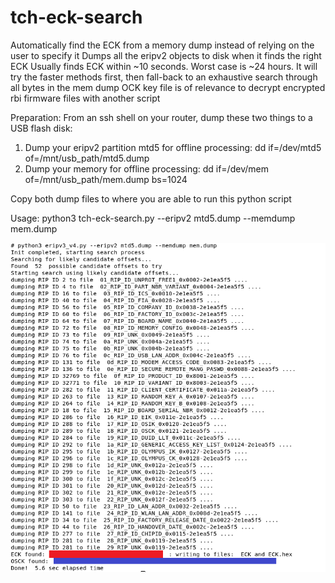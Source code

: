 # tch-eck-search
Automatically find the ECK from a memory dump instead of relying on the user to specify it
Dumps all the eripv2 objects to disk when it finds the right ECK
Usually finds ECK within ~10 seconds. Worst case is ~24 hours.  It will try the faster methods first, then fall-back to an exhaustive search through all bytes in the mem dump
OCK key file is of relevance to decrypt encrypted rbi firmware files with another script 

Preparation:
From an ssh shell on your router, dump these two things to a USB flash disk:
1) Dump your eripv2 partition mtd5 for offline processing: dd if=/dev/mtd5 of=/mnt/usb_path/mtd5.dump  
2) Dump your memory for offline processing: dd if=/dev/mem of=/mnt/usb_path/mem.dump bs=1024

Copy both dump files to where you are able to run this python script 

Usage:
python3 tch-eck-search.py --eripv2 mtd5.dump --memdump mem.dump

![tch eck search screenshot](eck_search_screenshot.png)
